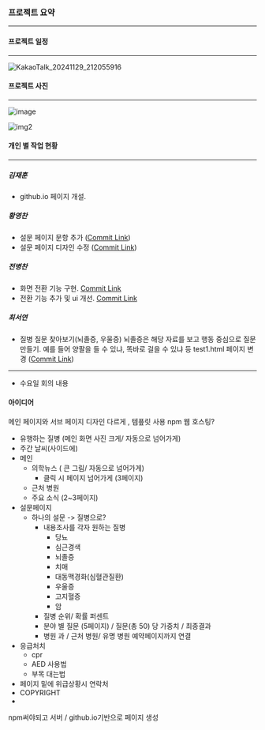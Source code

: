 ### 프로젝트 요약
---



#### 프로젝트 일정
---
![KakaoTalk_20241129_212055916](https://github.com/user-attachments/assets/e1f57c26-33fe-419f-9ec9-5df09f6dac95)



#### 프로젝트 사진
---

![image](https://github.com/user-attachments/assets/c8e42a30-6b28-4ecd-b961-60d399311c6b)


![img2](https://github.com/user-attachments/assets/9a8bc2fe-8e3d-44f2-a726-61e873e3d02f)



#### 개인 별 작업 현황
---

##### 김재훈
  - github.io 페이지 개설.

##### 황영찬
  - 설문 페이지 문항 추가  ([Commit Link](https://github.com/hO-chan/24_OSS_13/commit/06570442ecf6032039844c4729a8bee6ccca973a))
  - 설문 페이지 디자인 수정 ([Commit Link](https://github.com/hO-chan/24_OSS_13/commit/376f55fcbd4bb6df2c036780f57ad6ab29731ef9))

##### 전병찬
  - 화면 전환 기능 구현. [Commit Link](https://github.com/hO-chan/24_OSS_13/commit/bca908e9b6c679df01fd05b56054bfe5890462b5)
  - 전환 기능 추가 및 ui 개선. [Commit Link](https://github.com/hO-chan/24_OSS_13/commit/ff34ac75ea75c21a2cb0013329ed65a8e6989f1e)

##### 최서연
  - 질병 질문 찾아보기(뇌졸증, 우울증) 뇌졸증은 해당 자료를 보고 행동 중심으로 질문 만들기. 예를 들어 양팔을 들 수 있냐, 똑바로 걸을 수 있냐 등 test1.html 페이지 변경 ([Commit Link](https://github.com/hO-chan/24_OSS_13/commit/72d72cbe187ccf698e2770a1246f7448b17008bf))



---
- 수요일 회의 내용

#### 아이디어
메인 페이지와 서브 페이지 디자인 다르게 , 템픞릿 사용
npm
웹 호스팅?


- 유행하는 질병 (메인 화면 사진 크게/ 자동으로 넘어가게)
- 주간 날씨(사이드에)
- 메인
   - 의학뉴스 ( 큰 그림/ 자동으로 넘어가게)
      - 클릭 시 페이지 넘어가게 (3페이지)
   - 근처 병원
   - 주요 소식 (2~3페이지)
- 설문페이지
   - 하나의 설문 -> 질병으로?
      - 내용조사를 각자 원하는 질병
         - 당뇨
         - 심근경색
         - 뇌졸증
         - 치매
         - 대동맥경화(심혈관질환)
         - 우울증
         - 고지혈증
         - 암
      - 질병 순위/ 확률 퍼센트
      - 분야 별 질문 (5페이지) / 질문(총 50) 당 가중치 / 최종결과
      - 병원 과 / 근처 병원/ 유명 병원 예약페이지까지 연결
- 응급처치
   - cpr
   - AED 사용법
   - 부목 대는법
- 페이지 밑에 위급상황시 연락처
- COPYRIGHT
- 

npm써야되고
서버 /
github.io기반으로 페이지 생성




